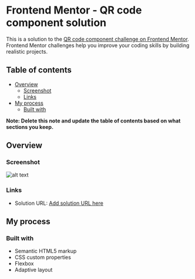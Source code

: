 # Frontend Mentor - QR code component solution

This is a solution to the [QR code component challenge on Frontend Mentor](https://www.frontendmentor.io/challenges/qr-code-component-iux_sIO_H). Frontend Mentor challenges help you improve your coding skills by building realistic projects. 

## Table of contents

- [Overview](#overview)
  - [Screenshot](#screenshot)
  - [Links](#links)
- [My process](#my-process)
  - [Built with](#built-with)

**Note: Delete this note and update the table of contents based on what sections you keep.**

## Overview

### Screenshot

![alt text](<../screenshots/qr_code.png>)

### Links

- Solution URL: [Add solution URL here](https://github.com/jull20/qr_code.git)

## My process

### Built with

- Semantic HTML5 markup
- CSS custom properties
- Flexbox
- Adaptive layout

